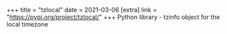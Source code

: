 +++
title = "tzlocal"
date = 2021-03-06
[extra]
link = "https://pypi.org/project/tzlocal/"
+++
Python library - tzinfo object for the local timezone

